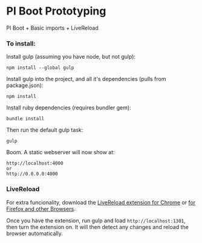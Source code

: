 # PI Boot Prototyping

PI Boot + Basic imports + LiveReload

### To install:

Install gulp (assuming you have node, but not gulp):

    npm install --global gulp

Install gulp into the project, and all it's dependencies (pulls from package.json):

    npm install

Install ruby dependencies (requires bundler gem):

    bundle install

Then run the default gulp task:

    gulp

Boom. A static webserver will now show at:

    http://localhost:4000
    or
    http://0.0.0.0:4000

### LiveReload

For extra funcionality, download the [LiveReload extension for Chrome](https://chrome.google.com/webstore/detail/livereload/jnihajbhpnppcggbcgedagnkighmdlei?hl=en-US) or [for Firefox and other Browsers](http://feedback.livereload.com/knowledgebase/articles/86242-how-do-i-install-and-use-the-browser-extensions-).

Once you have the extension, run gulp and load `http://localhost:1301`, then turn the extension on. It will then detect any changes and reload the browser automatically.
